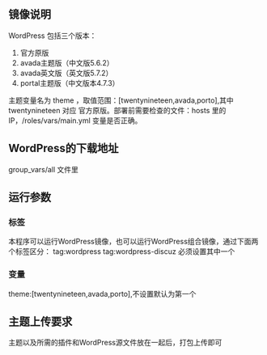 ## 镜像说明

WordPress 包括三个版本：
1. 官方原版
2. avada主题版（中文版5.6.2）
3. avada英文版（英文版5.7.2）
3. portal主题版（中文版本4.7.3）

主题变量名为 theme ，取值范围：[twentynineteen,avada,porto],其中 twentynineteen 对应
官方原版。部署前需要检查的文件：hosts 里的IP，/roles/vars/main.yml 变量是否正确。

## WordPress的下载地址
group_vars/all 文件里

## 运行参数

### 标签
本程序可以运行WordPress镜像，也可以运行WordPress组合镜像，通过下面两个标签区分：
tag:wordpress
tag:wordpress-discuz
必须设置其中一个

### 变量
theme:[twentynineteen,avada,porto],不设置默认为第一个

## 主题上传要求
主题以及所需的插件和WordPress源文件放在一起后，打包上传即可
